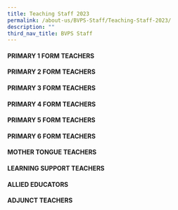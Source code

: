 ```yaml
---
title: Teaching Staff 2023
permalink: /about-us/BVPS-Staff/Teaching-Staff-2023/
description: ""
third_nav_title: BVPS Staff
---
```

#### **PRIMARY 1 FORM TEACHERS**



#### **PRIMARY 2 FORM TEACHERS**



#### **PRIMARY 3 FORM TEACHERS**



#### **PRIMARY 4 FORM TEACHERS**



#### **PRIMARY 5 FORM TEACHERS**



#### **PRIMARY 6 FORM TEACHERS**



#### **MOTHER TONGUE TEACHERS**



#### **LEARNING SUPPORT TEACHERS**



#### **ALLIED EDUCATORS**



#### **ADJUNCT TEACHERS**

